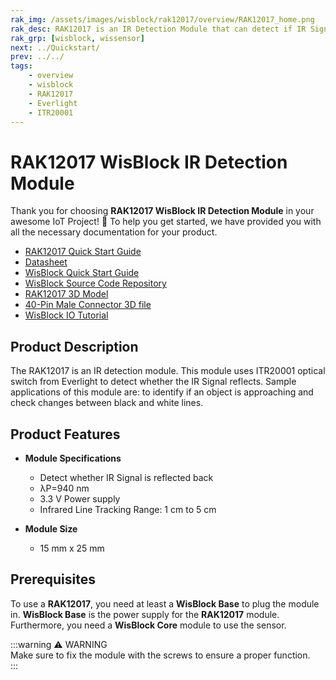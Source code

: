 ```yaml
---
rak_img: /assets/images/wisblock/rak12017/overview/RAK12017_home.png
rak_desc: RAK12017 is an IR Detection Module that can detect if IR Signal is reflected back.
rak_grp: [wisblock, wissensor]
next: ../Quickstart/
prev: ../../
tags:
    - overview
    - wisblock
    - RAK12017
    - Everlight
    - ITR20001
---
```



# RAK12017 WisBlock IR Detection Module

Thank you for choosing **RAK12017 WisBlock IR Detection Module** in your awesome IoT Project! 🎉 To help you get started, we have provided you with all the necessary documentation for your product.

* [RAK12017 Quick Start Guide](../Quickstart/)
* [Datasheet](../Datasheet/)
* <a href="../../Quickstart/" target="_blank">WisBlock Quick Start Guide</a>
* [WisBlock Source Code Repository](https://github.com/RAKWireless/WisBlock/)
* [RAK12017 3D Model](https://downloads.rakwireless.com/3D_File/WisBlock/3D_RAK12017.stp)
* [40-Pin Male Connector 3D file](https://downloads.rakwireless.com/3D_File/Accessory/WisConnector/M40S1003K6M.stp)
* [WisBlock IO Tutorial](https://docs.rakwireless.com/Knowledge-Hub/Learn/WisBlock-IO-Tutorial/)

<!--**Examples** -->

<!--For All WisBlock Core: -->
<!--* [Sample Code: RAK12012](https://github.com/RAKWireless/WisBlock/blob/master/examples/common/IO/RAK12005_WaterDetector/RAK12005_WaterDetector.ino)-->

## Product Description

The RAK12017 is an IR detection module. This module uses ITR20001 optical switch from Everlight to detect whether the IR Signal reflects. Sample applications of this module are: to identify if an object is approaching and check changes between black and white lines. 


## Product Features

* **Module Specifications**
    * Detect whether IR Signal is reflected back
    * λP=940&nbsp;nm
    * 3.3&nbsp;V Power supply
    * Infrared Line Tracking Range: 1&nbsp;cm to 5&nbsp;cm

* **Module Size**
    * 15&nbsp;mm x 25&nbsp;mm

## Prerequisites

To use a **RAK12017**, you need at least a **WisBlock Base** to plug the module in. **WisBlock Base** is the power supply for the **RAK12017** module. Furthermore, you need a **WisBlock Core** module to use the sensor.

:::warning ⚠️ WARNING    
Make sure to fix the module with the screws to ensure a proper function.    
:::